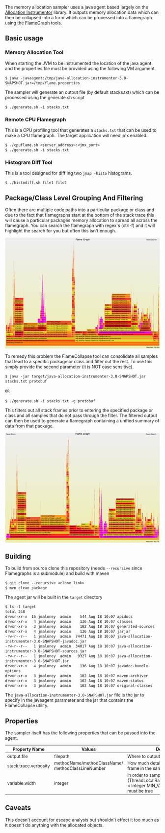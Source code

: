 The memory allocation sampler uses a java agent based largely on the [Allocation Instrumentor](https://github.com/google/allocation-instrumenter) library. It outputs memory allocation data which can then be collapsed into a form which can be processed into a flamegraph using the [FlameGraph](https://github.com/brendangregg/FlameGraph) tools.

## Basic usage

### Memory Allocation Tool
When starting the JVM to be instrumented the location of the java agent and the properties file must be provided using the following VM argument.

```
$ java -javaagent:/tmp/java-allocation-instrumenter-3.0-SNAPSHOT.jar=/tmp/flame.properties
```

The sampler will generate an output file (by default stacks.txt) which can be processed using the generate.sh script

```
$ ./generate.sh -i stacks.txt
```

### Remote CPU Flamegraph
This is a CPU profiling tool that generates a `stacks.txt` that can be used to make a CPU flamegraph. The target application will need jmx enabled.

```
$ ./cpuflame.sh <server_address>:<jmx_port>
$ ./generate.sh -i stacks.txt
```


### Histogram Diff Tool
This is a tool designed for diff'ing two `jmap -histo` histograms.

```
$ ./histodiff.sh file1 file2
```

## Package/Class Level Grouping And Filtering

Often there are multiple code paths into a particular package or class and due to the fact that flamegraphs start at the bottom of the stack trace this will cause a particular packages memory allocation to spread all across the flamegraph. You can search the flamegraph with regex's (ctrl-f) and it will highlight the search for you but often this isn't enough.

![flamegraph](examples/highlighted_protobuf.png)

To remedy this problem the FlameCollapse tool can consolidate all samples that lead to a specific package or class and filter out the rest. To use this simply provide the second parameter (it is NOT case sensitive).

```
$ java -jar target/java-allocation-instrumenter-3.0-SNAPSHOT.jar stacks.txt protobuf

OR

$ ./generate.sh -i stacks.txt -g protobuf
```

This filters out all stack frames prior to entering the specified package or class and all samples that do not pass through the filter. The filtered output can then be used to generate a flamegraph containing a unified summary of data from that package.

![flamegraph](examples/group_by_protobuf.png)

## Building

To build from source clone this repository (needs `--recursive` since Flamegraphs is a submodule) and build with maven

```
$ git clone --recursive <clone_link>
$ mvn clean package
```

The agent jar will be built in the `target` directory

```
$ ls -l target
total 248
drwxr-xr-x  16 jmaloney  admin    544 Aug 18 10:07 apidocs
drwxr-xr-x   4 jmaloney  admin    136 Aug 18 10:07 classes
drwxr-xr-x   3 jmaloney  admin    102 Aug 18 10:07 generated-sources
drwxr-xr-x   4 jmaloney  admin    136 Aug 18 10:07 jarjar
-rw-r--r--   1 jmaloney  admin  74471 Aug 18 10:07 java-allocation-instrumenter-3.0-SNAPSHOT-javadoc.jar
-rw-r--r--   1 jmaloney  admin  34017 Aug 18 10:07 java-allocation-instrumenter-3.0-SNAPSHOT-sources.jar
-rw-r--r--   1 jmaloney  admin   9327 Aug 18 10:07 java-allocation-instrumenter-3.0-SNAPSHOT.jar
drwxr-xr-x   4 jmaloney  admin    136 Aug 18 10:07 javadoc-bundle-options
drwxr-xr-x   3 jmaloney  admin    102 Aug 18 10:07 maven-archiver
drwxr-xr-x   3 jmaloney  admin    102 Aug 18 10:07 maven-status
drwxr-xr-x   3 jmaloney  admin    102 Aug 18 10:07 original-classes
```

The `java-allocation-instrumenter-3.0-SNAPSHOT.jar` file is the jar to specify in the javaagent parameter and the jar that contains the FlameCollapse utility.

## Properties

The sampler itself has the following properties that can be passed into the agent.

Property Name | Values | Description
--- | --- | ---
output.file | filepath | Where to output the sampling data.
stack.trace.verbosity | methodName/methodClassName/ methodClassLineNumber | How much detail about each stack frame in the sample is printed.
variable.width | integer | in order to sample (ThreadLocalRandom.current().nextInt() < Integer.MIN_VALUE + variableWidth) must be true
 
## Caveats
 
This doesn't account for escape analysis but shouldn't effect it too much as it doesn't do anything with the allocated objects.
